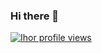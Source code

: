 ### Hi there 👋

<!--
**egerb/egerb** is a ✨ _special_ ✨ repository because its `README.md` (this file) appears on your GitHub profile.

Here are some ideas to get you started:

- 🔭 I’m currently working on ...
- 🌱 I’m currently learning ...
- 👯 I’m looking to collaborate on ...
- 🤔 I’m looking for help with ...
- 💬 Ask me about ...
- 📫 How to reach me: ...
- 😄 Pronouns: ...
- ⚡ Fun fact: ...
-->

[![Ihor profile views](https://u8views.com/api/v1/github/profiles/17477926/views/day-week-month-total-count.svg)](https://u8views.com/github/egerb)
